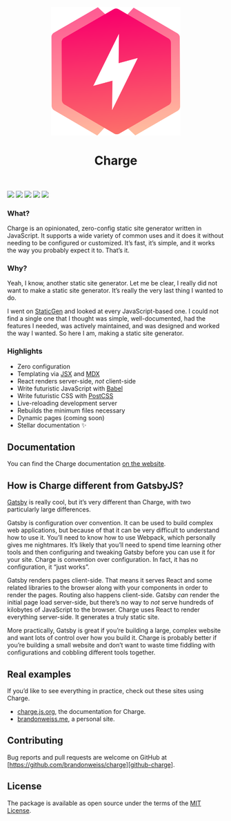 <h1 align="center">
  <br>
  <img src="media/logomark.svg?sanitize=true" width="300px" alt="Charge">
  <br>
  <br>
  Charge
  <br>
  <br>
</h1>

[![](https://badgen.net/github/status/brandonweiss/charge/master/Tests?icon=github)](https://github.com/brandonweiss/charge/actions)
[![](https://badgen.net/npm/v/@static/charge?icon=npm)](https://www.npmjs.com/package/@static/charge)
![](https://badgen.net/npm/node/@static/charge)
[![](https://badgen.net/david/dep/brandonweiss/charge)](https://david-dm.org/brandonweiss/charge)
![](https://badgen.net/badge/documentation/lit/purple)

### What?

Charge is an opinionated, zero-config static site generator written in JavaScript. It supports a wide variety of common uses and it does it without needing to be configured or customized. It’s fast, it’s simple, and it works the way you probably expect it to. That’s it.

### Why?

Yeah, I know, another static site generator. Let me be clear, I really did not want to make a static site generator. It’s really the very last thing I wanted to do.

I went on [StaticGen][static-gen] and looked at every JavaScript-based one. I could not find a single one that I thought was simple, well-documented, had the features I needed, was actively maintained, and was designed and worked the way I wanted. So here I am, making a static site generator.

### Highlights

- Zero configuration
- Templating via [JSX][jsx] and [MDX][mdx]
- React renders server-side, _not_ client-side
- Write futuristic JavaScript with [Babel][babel]
- Write futuristic CSS with [PostCSS][postcss]
- Live-reloading development server
- Rebuilds the minimum files necessary
- Dynamic pages (coming soon)
- Stellar documentation ✨

## Documentation

You can find the Charge documentation [on the website][docs].

## How is Charge different from GatsbyJS?

[Gatsby][gatsby] is really cool, but it’s very different than Charge, with two particularly large differences.

Gatsby is configuration over convention. It can be used to build complex web applications, but because of that it can be very difficult to understand how to use it. You’ll need to know how to use Webpack, which personally gives me nightmares. It’s likely that you’ll need to spend time learning other tools and then configuring and tweaking Gatsby before you can use it for your site. Charge is convention over configuration. In fact, it has no configuration, it “just works”.

Gatsby renders pages client-side. That means it serves React and some related libraries to the browser along with your components in order to render the pages. Routing also happens client-side. Gatsby _can_ render the initial page load server-side, but there’s no way to _not_ serve hundreds of kilobytes of JavaScript to the browser. Charge uses React to render everything server-side. It generates a truly static site.

More practically, Gatsby is great if you’re building a large, complex website and want lots of control over how you build it. Charge is probably better if you’re building a small website and don’t want to waste time fiddling with configurations and cobbling different tools together.

## Real examples

If you’d like to see everything in practice, check out these sites using Charge.

* [charge.js.org](https://github.com/brandonweiss/charge/tree/master/docs), the documentation for Charge.
* [brandonweiss.me](https://github.com/brandonweiss/brandonweiss), a personal site.

## Contributing

Bug reports and pull requests are welcome on GitHub at [https://github.com/brandonweiss/charge][github-charge].

## License

The package is available as open source under the terms of the [MIT License][MIT-license].

[static-gen]: https://www.staticgen.com
[jsx]: https://reactjs.org/docs/introducing-jsx.html
[mdx]: https://github.com/mdx-js/mdx
[babel]: https://babeljs.io
[postcss]: https://postcss.org
[docs]: https://charge.js.org
[gatsby]: https://www.gatsbyjs.org
[github-charge]: https://github.com/brandonweiss/charge
[MIT-License]: http://opensource.org/licenses/MIT
